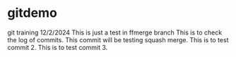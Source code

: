 # gitdemo
git training
12/2/2024
This is just a test in ffmerge branch
This is to check the log of commits.
This commit will be testing squash merge.
This is to test commit 2. 
This is to test commit 3. 